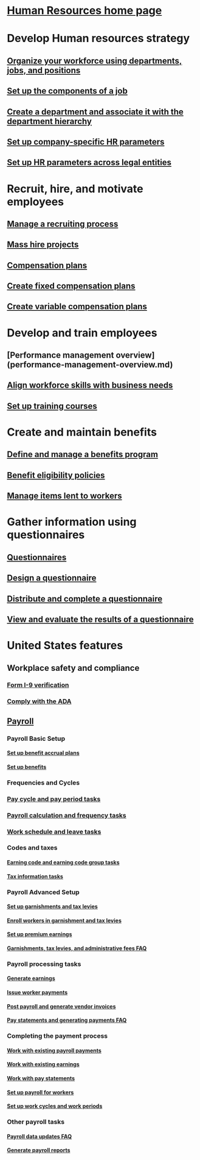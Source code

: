 # [Human Resources home page](human-resources-landing.md)
# Develop Human resources strategy
## [Organize your workforce using departments, jobs, and positions](departments-jobs-positions.md)
## [Set up the components of a job](creating-a-job.md)
## [Create a department and associate it with the department hierarchy](create-department-add-department-hierarchy.md)
## [Set up company-specific HR parameters](set-up-company-specific-hr-parameters.md)
## [Set up HR parameters across legal entities](set-up-hr-parameters-across-legal-entities.md)
# Recruit, hire, and motivate employees
## [Manage a recruiting process](manage-recruiting-process.md)
## [Mass hire projects](mass-hire-projects.md)
## [Compensation plans](compensation-plans.md)
## [Create fixed compensation plans](create-fixed-compensation-plans.md)
## [Create variable compensation plans](create-variable-compensation-plans.md)
# Develop and train employees
## [Performance management overview] (performance-management-overview.md)
## [Align workforce skills with business needs](skills.md)
## [Set up training courses](courses.md)
# Create and maintain benefits
## [Define and manage a benefits program](manage-benefit-program.md)
## [Benefit eligibility policies](benefit-eligibility-policies.md)
## [Manage items lent to workers](loan-items.md)
# Gather information using questionnaires
## [Questionnaires](questionnaire\questionnaires.md)
## [Design a questionnaire](questionnaire\design-questionnaires.md)
## [Distribute and complete a questionnaire](questionnaire\distribute-questionnaires.md)
## [View and evaluate the results of a questionnaire](questionnaire\evaluate-questionnaire-results.md)
# United States features
## Workplace safety and compliance
### [Form I-9 verification](hr/localizations/north-america/form-i-9-verification.md)
### [Comply with the ADA](hr/localizations/north-america/usa-comply-with-the-americans-with-disabilities-act.md)
## [Payroll](localizations\north-america\payroll.md)
### Payroll Basic Setup
#### [Set up benefit accrual plans ](localizations\north-america\benefit-accrual-plan-tasks.md)
#### [Set up benefits](localizations\north-america\benefit-set-up-tasks.md)
### Frequencies and Cycles
### [Pay cycle and pay period tasks](localizations/north-america/pay-cycle-pay-period-tasks-sample.md )
### [Payroll calculation and frequency tasks](localizations/north-america/payroll-calculation-frequencies-tasks.md)
### [Work schedule and leave tasks](localizations/north-america/work-schedule-leave-tasks.md)
### Codes and taxes
#### [Earning code and earning code group tasks](localizations/north-america/earning-code-group-tasks.md)
#### [Tax information tasks](localizations/north-america/tax-information-tasks.md)
### Payroll Advanced Setup
#### [Set up garnishments and tax levies](localizations\north-america\garnishment-tax-levy-set-up-tasks.md)
#### [Enroll workers in garnishment and tax levies](localizations\north-america\garnishment-tax-levy-enrollment-tasks.md)
#### [Set up premium earnings ](localizations\north-america\premium-earning-setup-tasks.md)
#### [Garnishments, tax levies, and administrative fees FAQ](localizations\north-america\garnishment-tax-levy-administrative-fees.md)
### Payroll processing tasks
#### [Generate earnings](localizations\north-america\generate-earnings.md)
#### [Issue worker payments](localizations\north-america\issue-worker-payments.md)
#### [Post payroll and generate vendor invoices](localizations\north-america\post-payroll-generate-vendor-invoices.md)
#### [Pay statements and generating payments FAQ](localizations\north-america\pay-statements-payment-generation-process.md)
### Completing the payment process
#### [Work with existing payroll payments](localizations\north-america\existing-payroll-payments.md)
#### [Work with existing earnings](localizations\north-america\existing-earnings.md)
#### [Work with pay statements](localizations\north-america\pay-statements.md)
#### [Set up payroll for workers](localizations\north-america\worker-position-payroll-tasks.md)
#### [Set up work cycles and work periods](localizations\north-america\work-cycle-work-period-tasks.md)
### Other payroll tasks
#### [Payroll data updates FAQ](localizations\north-america\payroll-data-updates.md)
#### [Generate payroll reports](localizations\north-america\generate-payroll-reports.md)
